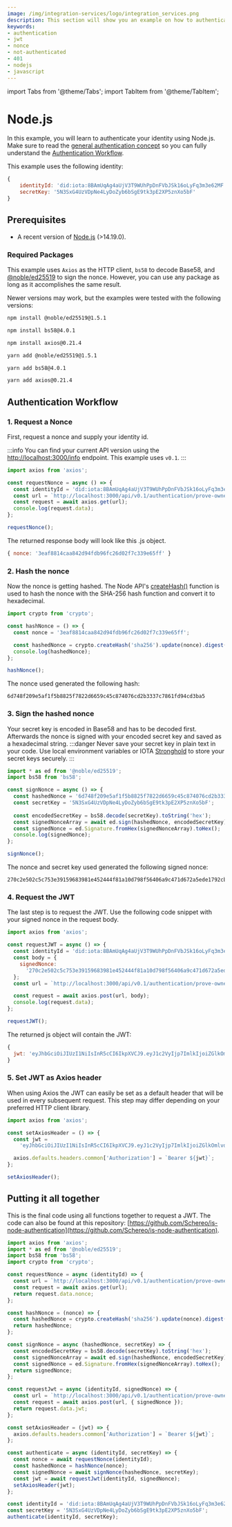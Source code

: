 ```yaml
---
image: /img/integration-services/logo/integration_services.png
description: This section will show you an example on how to authenticate using Node.js.
keywords:
- authentication
- jwt
- nonce
- not-authenticated
- 401
- nodejs
- javascript
---
```


import Tabs from '@theme/Tabs';
import TabItem from '@theme/TabItem';

# Node.js

In this example, you will learn to authenticate your identity using Node.js. Make sure to read the [general authentication concept](https://wiki.iota.org/integration-services/authentication) so you can fully understand the [Authentication Workflow](https://wiki.iota.org/integration-services/authentication#authentication-workflow).

This example uses the following identity: 

```js
{
    identityId: 'did:iota:8BAmUqAg4aUjV3T9WUhPpDnFVbJSk16oLyFq3m3e62MF',
    secretKey: '5N3SxG4UzVDpNe4LyDoZyb6bSgE9tk3pE2XP5znXo5bF'
}
```

## Prerequisites 

* A recent version of [Node.js](https://nodejs.org/en/download/) (>14.19.0).

### Required Packages 


This example uses `Axios` as the HTTP client, `bs58` to decode Base58, and [@noble/ed25519](https://www.npmjs.com/package/noble-ed25519) to sign the nonce. However, you can use any package as long as it accomplishes the same result.

Newer versions may work, but the examples were tested with the following versions:

<Tabs>
<TabItem value="npm" label="npm">

```bash
npm install @noble/ed25519@1.5.1
```

```bash
npm install bs58@4.0.1
```

```bash
npm install axios@0.21.4
```

</TabItem>
<TabItem value="yarn" label="Yarn">

```bash
yarn add @noble/ed25519@1.5.1
```

```bash
yarn add bs58@4.0.1
```

```bash
yarn add axios@0.21.4
```

</TabItem>
</Tabs>

## Authentication Workflow

### 1. Request a Nonce

First, request a nonce and supply your identity id.

:::info
You can find your current API version using the [http://localhost:3000/info](http://localhost:3000/info) endpoint. This example uses `v0.1`.
:::
```js title="./authenticate.js"
import axios from 'axios';

const requestNonce = async () => {
  const identityId = 'did:iota:8BAmUqAg4aUjV3T9WUhPpDnFVbJSk16oLyFq3m3e62MF';
  const url = `http://localhost:3000/api/v0.1/authentication/prove-ownership/${identityId}`
  const request = await axios.get(url);
  console.log(request.data);
};

requestNonce();
```

The returned response body  will look like this .js object.
```js
{ nonce: '3eaf8814caa842d94fdb96fc26d02f7c339e65ff' }
```

### 2. Hash the nonce
Now the nonce is getting hashed. The Node API's [createHash()](https://nodejs.org/api/crypto.html#hashupdatedata-inputencoding) function is used to hash the nonce with the SHA-256 hash function and convert it to hexadecimal.
```js title="./authenticate.js"
import crypto from 'crypto';

const hashNonce = () => {
  const nonce = '3eaf8814caa842d94fdb96fc26d02f7c339e65ff';

  const hashedNonce = crypto.createHash('sha256').update(nonce).digest('hex');
  console.log(hashedNonce);
};

hashNonce();
```
The nonce used generated the following hash:
```
6d748f209e5af1f5b8825f7822d6659c45c874076cd2b3337c7861fd94cd3ba5
```

### 3. Sign the hashed nonce
Your secret key is encoded in Base58 and has to be decoded first. Afterwards the nonce is signed with your encoded secret key and saved as a hexadecimal string.
:::danger
Never save your secret key in plain text in your code. Use local environment variables or IOTA [Stronghold](https://wiki.iota.org/stronghold.rs/welcome) to store your secret keys securely.
:::

```js title="./authenticate.js"
import * as ed from '@noble/ed25519';
import bs58 from 'bs58';

const signNonce = async () => {
  const hashedNonce = '6d748f209e5af1f5b8825f7822d6659c45c874076cd2b3337c7861fd94cd3ba5';
  const secretKey = '5N3SxG4UzVDpNe4LyDoZyb6bSgE9tk3pE2XP5znXo5bF';
  
  const encodedSecretKey = bs58.decode(secretKey).toString('hex');
  const signedNonceArray = await ed.sign(hashedNonce, encodedSecretKey);
  const signedNonce = ed.Signature.fromHex(signedNonceArray).toHex();
  console.log(signedNonce);
};

signNonce();
```

The nonce and secret key used generated the following signed nonce:
```
270c2e502c5c753e39159683981e452444f81a10d798f56406a9c471d672a5ede1792cb7f97d4f9c9efeec7bf35577dd1f8482afca7e3710291868a65bf91e07
```

### 4. Request the JWT
The last step is to request the JWT. Use the following code snippet with your signed nonce in the request body.
```js title="./authenticate.js"
import axios from 'axios';

const requestJWT = async () => {
  const identityId = 'did:iota:8BAmUqAg4aUjV3T9WUhPpDnFVbJSk16oLyFq3m3e62MF';
  const body = {
    signedNonce:
      '270c2e502c5c753e39159683981e452444f81a10d798f56406a9c471d672a5ede1792cb7f97d4f9c9efeec7bf35577dd1f8482afca7e3710291868a65bf91e07'
  };
  const url = `http://localhost:3000/api/v0.1/authentication/prove-ownership/${identityId}`;

  const request = await axios.post(url, body);
  console.log(request.data);
};

requestJWT();
```

The returned js object will contain the JWT:
```js
{
  jwt: 'eyJhbGciOiJIUzI1NiIsInR5cCI6IkpXVCJ9.eyJ1c2VyIjp7ImlkIjoiZGlkOmlvdGE6OEJBbVVxQWc0YVVqVjNUOVdVaFBwRG5GVmJKU2sxNm9MeUZxM20zZTYyTUYiLCJwdWJsaWNLZXkiOiI3WFRYVlJ5M0cxTVhjbURrejJiUUNiV3B2OEF6b1FSZ3hHdjVtRG0xRkoxdCIsInVzZXJuYW1lIjoiVGltMTIzNDUiLCJyZWdpc3RyYXRpb25EYXRlIjoiMjAyMi0wMi0xOFQwNzo0ODo0NSswMTowMCIsImNsYWltIjp7InR5cGUiOiJQZXJzb24ifSwicm9sZSI6IlVzZXIifSwiaWF0IjoxNjQ1MTc3OTg1LCJleHAiOjE2NDUyNjQzODV9.-O2UpPyfWOvtLV2cUF9fPVhgCGDCVwFU9zXrpn_uKU0'
}
```

### 5. Set JWT as Axios header
When using Axios the JWT can easily be set as a default header that will be used in every subsequent request. This step may differ depending on your preferred HTTP client library.
```js title="./authenticate.js"
import axios from 'axios';

const setAxiosHeader = () => {
  const jwt =
    'eyJhbGciOiJIUzI1NiIsInR5cCI6IkpXVCJ9.eyJ1c2VyIjp7ImlkIjoiZGlkOmlvdGE6OEJBbVVxQWc0YVVqVjNUOVdVaFBwRG5GVmJKU2sxNm9MeUZxM20zZTYyTUYiLCJwdWJsaWNLZXkiOiI3WFRYVlJ5M0cxTVhjbURrejJiUUNiV3B2OEF6b1FSZ3hHdjVtRG0xRkoxdCIsInVzZXJuYW1lIjoiVGltMTIzNDUiLCJyZWdpc3RyYXRpb25EYXRlIjoiMjAyMi0wMi0xOFQwNzo0ODo0NSswMTowMCIsImNsYWltIjp7InR5cGUiOiJQZXJzb24ifSwicm9sZSI6IlVzZXIifSwiaWF0IjoxNjQ1MTc3OTg1LCJleHAiOjE2NDUyNjQzODV9.-O2UpPyfWOvtLV2cUF9fPVhgCGDCVwFU9zXrpn_uKU0';

  axios.defaults.headers.common['Authorization'] = `Bearer ${jwt}`;
};

setAxiosHeader();
```
##  Putting it all together
This is the final code using all functions together to request a JWT.
The code can also be found at this repository: [https://github.com/Schereo/is-node-authentication](https://github.com/Schereo/is-node-authentication).

```js title="./authenticate.js"
import axios from 'axios';
import * as ed from '@noble/ed25519';
import bs58 from 'bs58';
import crypto from 'crypto';

const requestNonce = async (identityId) => {
  const url = `http://localhost:3000/api/v0.1/authentication/prove-ownership/${identityId}`;
  const request = await axios.get(url);
  return request.data.nonce;
};

const hashNonce = (nonce) => {
  const hashedNonce = crypto.createHash('sha256').update(nonce).digest('hex');
  return hashedNonce;
};

const signNonce = async (hashedNonce, secretKey) => {
  const encodedSecretKey = bs58.decode(secretKey).toString('hex');
  const signedNonceArray = await ed.sign(hashedNonce, encodedSecretKey);
  const signedNonce = ed.Signature.fromHex(signedNonceArray).toHex();
  return signedNonce;
};

const requestJwt = async (identityId, signedNonce) => {
  const url = `http://localhost:3000/api/v0.1/authentication/prove-ownership/${identityId}`;
  const request = await axios.post(url, { signedNonce });
  return request.data.jwt;
};

const setAxiosHeader = (jwt) => {
  axios.defaults.headers.common['Authorization'] = `Bearer ${jwt}`;
};

const authenticate = async (identityId, secretKey) => {
  const nonce = await requestNonce(identityId);
  const hashedNonce = hashNonce(nonce);
  const signedNonce = await signNonce(hashedNonce, secretKey);
  const jwt = await requestJwt(identityId, signedNonce);
  setAxiosHeader(jwt);
};

const identityId = 'did:iota:8BAmUqAg4aUjV3T9WUhPpDnFVbJSk16oLyFq3m3e62MF';
const secretKey = '5N3SxG4UzVDpNe4LyDoZyb6bSgE9tk3pE2XP5znXo5bF';
authenticate(identityId, secretKey);

```

